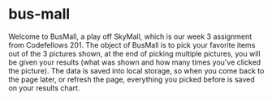 # bus-mall
Welcome to BusMall, a play off SkyMall, which is our week 3 assignment from Codefellows 201.
The object of BusMall is to pick your favorite items out of the 3 pictures shown, at the end of picking multiple pictures,
you will be given your results (what was shown and how many times you've clicked the picture). The data is saved into local storage, so
when you come back to the page later, or refresh the page, everything you picked before is saved on your results chart.
